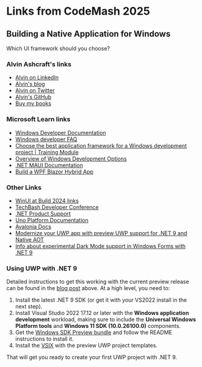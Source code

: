 # Links from CodeMash 2025

## Building a Native Application for Windows

Which UI framework should you choose?

### Alvin Ashcraft's links

- [Alvin on LinkedIn](https://www.linkedin.com/in/alvinashcraft/)
- [Alvin's blog](https://www.alvinashcraft.com/)
- [Alvin on Twitter](https://twitter.com/alvinashcraft)
- [Alvin's GitHub](https://github.com/alvinashcraft)
- [Buy my books](https://www.amazon.com/stores/Alvin-Ashcraft/author/B08WLD35BX)

### Microsoft Learn links

- [Windows Developer Documentation](https://learn.microsoft.com/windows/apps/)
- [Windows developer FAQ](https://learn.microsoft.com/windows/apps/get-started/windows-developer-faq)
- [Choose the best application framework for a Windows development project | Training Module](https://learn.microsoft.com/training/modules/windows-choose-best-app-framework/)
- [Overview of Windows Development Options](https://learn.microsoft.com/windows/apps/get-started/)
- [.NET MAUI Documentation](https://learn.microsoft.com/dotnet/maui/)
- [Build a WPF Blazor Hybrid App](https://learn.microsoft.com/aspnet/core/blazor/hybrid/tutorials/wpf)

### Other Links

- [WinUI at Build 2024 links](https://github.com/microsoft/microsoft-ui-xaml/discussions/9649)
- [TechBash Developer Conference](https://techbash.com/)
- [.NET Product Support](https://dotnet.microsoft.com/platform/support)
- [Uno Platform Documentation](https://platform.uno/docs/articles/intro.html)
- [Avalonia Docs](https://docs.avaloniaui.net/)
- [Modernize your UWP app with preview UWP support for .NET 9 and Native AOT](https://devblogs.microsoft.com/ifdef-windows/preview-uwp-support-for-dotnet-9-native-aot/)
- [Info about experimental Dark Mode support in Windows Forms with .NET 9](https://learn.microsoft.com/en-us/dotnet/desktop/winforms/whats-new/net90?view=netdesktop-9.0#dark-mode)

### Using UWP with .NET 9

Detailed instructions to get this working with the current preview release can be found in the [blog post](https://devblogs.microsoft.com/ifdef-windows/preview-uwp-support-for-dotnet-9-native-aot/) above. At a high level, you need to:

1. Install the latest .NET 9 SDK (or get it with your VS2022 install in the next step).
1. Install Visual Studio 2022 17.12 or later with the **Windows application development** workload, making sure to include the **Universal Windows Platform tools** and **Windows 11 SDK (10.0.26100.0)** components.
1. Get the [Windows SDK Preview bundle](https://aka.ms/preview-uwp-support-for-dotnet9-windows-sdk) and follow the README instructions to install it.
1. Install the [VSIX](https://aka.ms/preview-uwp-support-for-dotnet9-templates-vsix) with the preview UWP project templates.

That will get you ready to create your first UWP project with .NET 9.
